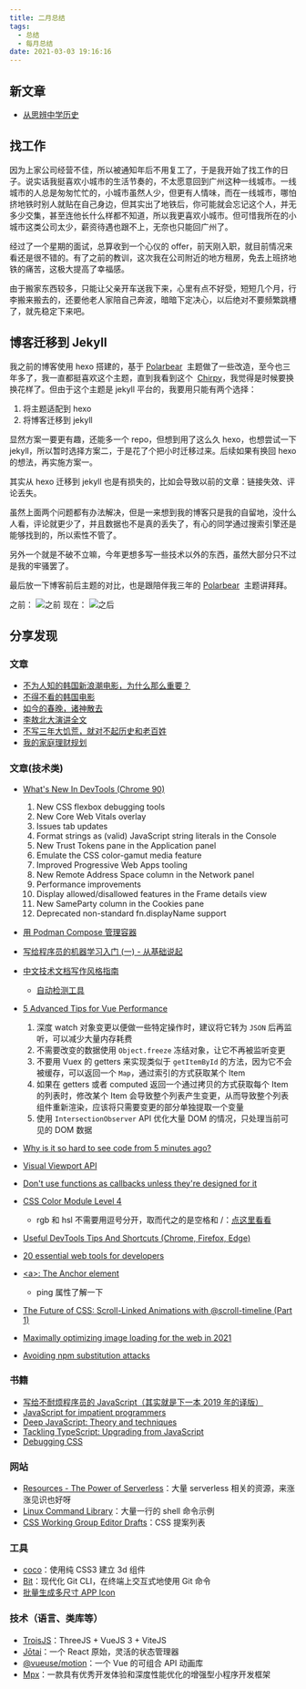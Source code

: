 ```yaml
---
title: 二月总结
tags:
  - 总结
  - 每月总结
date: 2021-03-03 19:16:16
---
```


## 新文章

- [从思辨中学历史](https://4ark.me/posts/cong-si-bina-xue-xi-li-shi/)

## 找工作

因为上家公司经营不佳，所以被通知年后不用复工了，于是我开始了找工作的日子。说实话我挺喜欢小城市的生活节奏的，不太愿意回到广州这种一线城市。一线城市的人总是匆匆忙忙的，小城市虽然人少，但更有人情味，而在一线城市，哪怕挤地铁时别人就贴在自己身边，但其实出了地铁后，你可能就会忘记这个人，并无多少交集，甚至连他长什么样都不知道，所以我更喜欢小城市。但可惜我所在的小城市这类公司太少，薪资待遇也跟不上，无奈也只能回广州了。

经过了一个星期的面试，总算收到一个心仪的 offer，前天刚入职，就目前情况来看还是很不错的。有了之前的教训，这次我在公司附近的地方租房，免去上班挤地铁的痛苦，这极大提高了幸福感。

由于搬家东西较多，只能让父亲开车送我下来，心里有点不好受，短短几个月，行李搬来搬去的，还要他老人家陪自己奔波，暗暗下定决心，以后绝对不要频繁跳槽了，就先稳定下来吧。

## 博客迁移到 Jekyll

我之前的博客使用 hexo 搭建的，基于 [Polarbear](https://github.com/frostfan/hexo-theme-polarbear)  主题做了一些改造，至今也三年多了，我一直都挺喜欢这个主题，直到我看到这个  [Chirpy](https://github.com/cotes2020/jekyll-theme-chirpy)，我觉得是时候要换换花样了。但由于这个主题是 jekyll 平台的，我要用只能有两个选择：

1. 将主题适配到 hexo
2. 将博客迁移到 jekyll

显然方案一要更有趣，还能多一个 repo，但想到用了这么久 hexo，也想尝试一下 jekyll，所以暂时选择方案二，于是花了个把小时迁移过来。后续如果有换回 hexo 的想法，再实施方案一。

其实从 hexo 迁移到 jekyll 也是有损失的，比如会导致以前的文章：链接失效、评论丢失。

虽然上面两个问题都有办法解决，但是一来想到我的博客只是我的自留地，没什么人看，评论就更少了，并且数据也不是真的丢失了，有心的同学通过搜索引擎还是能够找到的，所以索性不管了。

另外一个就是不破不立嘛，今年更想多写一些技术以外的东西，虽然大部分只不过是我的牢骚罢了。

最后放一下博客前后主题的对比，也是跟陪伴我三年的 [Polarbear](https://github.com/frostfan/hexo-theme-polarbear)  主题讲拜拜。

之前：
![之前](https://gd4ark-1258805822.cos.ap-guangzhou.myqcloud.com/images/20210304220338.png)
现在：
![之后](https://gd4ark-1258805822.cos.ap-guangzhou.myqcloud.com/images/20210304220711.png)

## 分享发现

### 文章

- [不为人知的韩国新浪潮电影，为什么那么重要？](https://mp.weixin.qq.com/s/IIilfJrCCUmOLxd70Vv1Lw)
- [不得不看的韩国电影](http://einverne.github.io/post/2015/09/korean-film.html)
- [如今的春晚，诸神散去](https://m.k.sohu.com/d/515933722)
- [李敖北大演讲全文](https://www.zuola.com/weblog/2005/09/298.htm)
- [不写三年大饥荒，就对不起历史和老百姓](http://mjlsh.usc.cuhk.edu.hk/Book.aspx?cid=4&tid=5812)
- [我的家庭理财规划](https://www.bmpi.dev/self/my-financial-planning/)

### 文章(技术类)

- [What's New In DevTools (Chrome 90)](https://developers.google.com/web/updates/2021/02/devtools)

  1. New CSS flexbox debugging tools
  2. New Core Web Vitals overlay
  3. Issues tab updates
  4. Format strings as (valid) JavaScript string literals in the Console
  5. New Trust Tokens pane in the Application panel
  6. Emulate the CSS color-gamut media feature
  7. Improved Progressive Web Apps tooling
  8. New Remote Address Space column in the Network panel
  9. Performance improvements
  10. Display allowed/disallowed features in the Frame details view
  11. New SameParty column in the Cookies pane
  12. Deprecated non-standard fn.displayName support

- [用 Podman Compose 管理容器](https://linux.cn/article-13125-1.html?utm_source=rss&utm_medium=rss)
- [写给程序员的机器学习入门 (一) - 从基础说起](https://www.cnblogs.com/zkweb/p/12642710.html)
- [中文技术文档写作风格指南](https://zh-style-guide.readthedocs.io/zh_CN/latest/)
  - [自动检测工具](https://github.com/tidb-incubator/zh.md)
- [5 Advanced Tips for Vue Performance](https://codeburst.io/5-vue-performance-tips-98e184338439)

  1. 深度 watch 对象变更以便做一些特定操作时，建议将它转为 `JSON` 后再监听，可以减少大量内存耗费
  2. 不需要改变的数据使用 `Object.freeze` 冻结对象，让它不再被监听变更
  3. 不要用 Vuex 的 getters 来实现类似于 `getItemById` 的方法，因为它不会被缓存，可以返回一个 `Map`，通过索引的方式获取某个 Item
  4. 如果在 getters 或者 computed 返回一个通过拷贝的方式获取每个 Item 的列表时，修改某个 Item 会导致整个列表产生变更，从而导致整个列表组件重新渲染，应该将只需要变更的部分单独提取一个变量
  5. 使用 `IntersectionObserver` API 优化大量 DOM 的情况，只处理当前可见的 DOM 数据

- [Why is it so hard to see code from 5 minutes ago?](https://web.eecs.utk.edu/~azh/blog/yestercode.html)
- [Visual Viewport API](https://developer.mozilla.org/en-US/docs/Web/API/Visual_Viewport_API)
- [Don't use functions as callbacks unless they're designed for it](https://jakearchibald.com/2021/function-callback-risks/)
- [CSS Color Module Level 4](https://drafts.csswg.org/css-color/#funcdef-rgb)
  - rgb 和 hsl 不需要用逗号分开，取而代之的是空格和 /：[点这里看看](https://twitter.com/argyleink/status/1218305696862588928)
- [Useful DevTools Tips And Shortcuts (Chrome, Firefox, Edge)](https://www.smashingmagazine.com/2021/02/useful-chrome-firefox-devtools-tips-shortcuts/)
- [20 essential web tools for developers](https://www.jesuisundev.com/en/20-essential-web-tools-for-developers/)
- [\<a>: The Anchor element](https://developer.mozilla.org/en-US/docs/Web/HTML/Element/a#attributes)
  - ping 属性了解一下
- [The Future of CSS: Scroll-Linked Animations with @scroll-timeline (Part 1)](https://www.bram.us/2021/02/23/the-future-of-css-scroll-linked-animations-part-1/)
- [Maximally optimizing image loading for the web in 2021](https://www.industrialempathy.com/posts/image-optimizations/)
- [Avoiding npm substitution attacks](https://github.blog/2021-02-12-avoiding-npm-substitution-attacks/)

### 书籍

- [写给不耐烦程序员的 JavaScript（其实就是下一本 2019 年的译版）](https://impatient-js.apachecn.org/#/)
- [JavaScript for impatient programmers](https://exploringjs.com/impatient-js/)
- [Deep JavaScript: Theory and techniques](https://exploringjs.com/deep-js/)
- [Tackling TypeScript: Upgrading from JavaScript](https://exploringjs.com/tackling-ts/)
- [Debugging CSS](https://debuggingcss.com/)

### 网站

- [Resources - The Power of Serverless](https://serverless.css-tricks.com/resources/)：大量 serverless 相关的资源，来涨涨见识也好呀
- [Linux Command Library](https://linuxcommandlibrary.com/basic/oneliners.html?ref=tiny-helpers)：大量一行的 shell 命令示例
- [CSS Working Group Editor Drafts](https://drafts.csswg.org/)：CSS 提案列表

### 工具

- [coco](https://github.com/barhatsor/coco)：使用纯 CSS3 建立 3d 组件
- [Bit](https://github.com/chriswalz/bit)：现代化 Git CLI，在终端上交互式地使用 Git 命令
- [批量生成多尺寸 APP Icon](https://atool.vip/appicon/)

### 技术（语言、类库等）

- [TroisJS](https://troisjs.github.io/)：ThreeJS + VueJS 3 + ViteJS
- [Jōtai](https://github.com/pmndrs/jotai)：一个 React 原始，灵活的状态管理器
- [@vueuse/motion](https://motion.vueuse.org/)：一个 Vue 的可组合 API 动画库
- [Mpx](https://github.com/didi/mpx)：一款具有优秀开发体验和深度性能优化的增强型小程序开发框架
